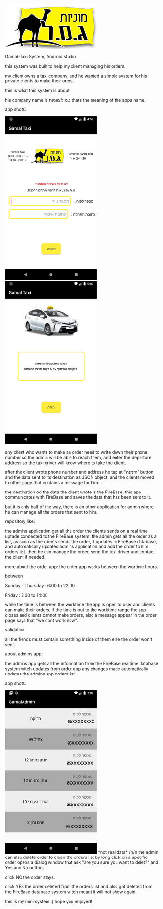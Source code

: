 <img src="Gamal_Images/gamal2.jpg" width=300>

Gamal-Taxi System, Android studio

this system was built to help my client managing his orders.

my client owns a taxi company, and he wanted a simple system for his private clients to make their orers.

this is what this system is about.

his company name is ג.מ.ל מוניות thats the meaning of the apps name.

app shots:

<img src="Gamal_Images/Gamal1.png" width=300> <img src="Gamal_Images/Gamal2.png" width=300>

any client who wants to make an order need to write down their phone number so the admin will be able to reach them, and enter the departure address so the taxi driver will know where to take the client.

after the client wrote phone number and address he tap at "הזמנה" button and the data sent to its destination as JSON object, and the clients moved to other page that contains a message for him.

the destination od the data the client wrote is the FireBase.
this app communicates with FireBase and saves the data that has been sent to it.

but it is only half of the way, there is an other application for admin where he can manage all the orders that sent to him.

repository like:


the admins application get all the order the clients sends on a real time uptade connected to the FireBase system.
the admin gets all the order as a list, as soon as the clients sends the order, it updates in FireBase database, and automatically updates admins application and add the order to him orders list.
then he can manage the order, send the texi driver and contact the client if needed.

more about the order app:
the order app works between the wortime hours.

between:

Sunday - Thursday : 6:00 to 22:00

Friday : 7:00 to 14:00

while the time is between the worktime the app is open to user and clients can make their orders.
if the time is out to the worktime range the app closes and clients cannot make orders, also a message appear in the order page says that "we dont work now".

validation:

all the fiends must contain something inside of them else the order won't sent.

about admins app:

the admins app gets all the information from the FireBase realtime database system witch updates from order app
any changes made automatically updates the admins app orders list.

app shots:

<img src="Gamal_Images/adminApp.png" width=300>
*not real data* /n/n
the admin can also delete order to clean the orders list by long click on a specific order opens a dialog window that ask "are you sure you want to delet?" and Yes and No button.

click NO the order stays.

click YES the order deleted from the orders list and also got deleted from the FireBase database system witch meant it will not show again.

this is my mini system :) hope you enjoyed!

















